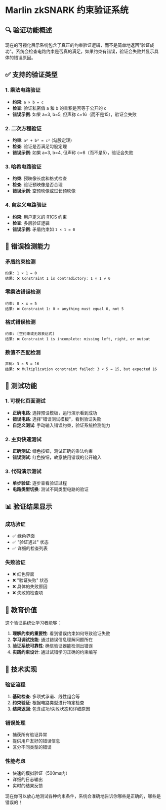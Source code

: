 # Marlin zkSNARK 约束验证系统

## 🔍 验证功能概述

现在的可视化展示系统包含了真正的约束验证逻辑，而不是简单地返回"验证成功"。系统会检查电路约束是否真的满足，如果约束有错误，验证会失败并显示具体的错误原因。

## ✅ 支持的验证类型

### 1. 乘法电路验证
- **约束**: `a × b = c`
- **检查**: 验证私密值 a 和 b 的乘积是否等于公开的 c
- **错误示例**: 如果 a=3, b=5, 但声称 c=16（而不是15），验证会失败

### 2. 二次方程验证  
- **约束**: `a² + b² = c²` (勾股定理)
- **检查**: 验证是否满足勾股定理
- **错误示例**: 如果 a=3, b=4, 但声称 c=6（而不是5），验证会失败

### 3. 哈希电路验证
- **约束**: 预映像长度和格式检查
- **检查**: 验证预映像是否合理
- **错误示例**: 空预映像或过长预映像

### 4. 自定义电路验证
- **约束**: 用户定义的 R1CS 约束
- **检查**: 多层验证逻辑
- **错误示例**: 矛盾约束如 `1 × 1 = 0`

## 🚨 错误检测能力

### 矛盾约束检测
```
约束: 1 × 1 = 0
结果: ❌ Constraint 1 is contradictory: 1 × 1 ≠ 0
```

### 零乘法错误检测
```
约束: 0 × x = 5
结果: ❌ Constraint 1: 0 × anything must equal 0, not 5
```

### 格式错误检测
```
约束: [空约束或无效表达式]
结果: ❌ Constraint 1 is incomplete: missing left, right, or output
```

### 数值不匹配检测
```
声称: 3 × 5 = 16
结果: ❌ Multiplication constraint failed: 3 × 5 = 15, but expected 16
```

## 🧪 测试功能

### 1. 可视化页面测试
- **正确电路**: 选择预设模板，运行演示看到成功
- **错误电路**: 选择"错误测试模板"，看到验证失败
- **自定义测试**: 手动输入错误约束，验证系统检测能力

### 2. 主页快速测试
- **正确测试**: 绿色按钮，测试正确的乘法约束
- **错误测试**: 红色按钮，故意使用错误的公开输入

### 3. 代码演示测试
- **单步验证**: 逐步查看验证过程
- **电路类型切换**: 测试不同类型电路的验证

## 📊 验证结果显示

### 成功验证
- ✅ 绿色界面
- ✅ "验证通过" 状态
- ✅ 详细的检查列表

### 失败验证  
- ❌ 红色界面
- ❌ "验证失败" 状态
- ❌ 具体的失败原因
- ❌ 失败的检查项

## 🎯 教育价值

这个验证系统让学习者能够：

1. **理解约束的重要性**: 看到错误约束如何导致验证失败
2. **学习调试技能**: 通过错误信息理解问题所在
3. **验证系统可靠性**: 确信验证器能检测出错误
4. **实践约束设计**: 通过试错学习正确的约束编写

## 🔧 技术实现

### 验证流程
1. **基础检查**: 多项式承诺、线性组合等
2. **约束验证**: 根据电路类型进行特定检查
3. **结果返回**: 包含成功/失败状态和详细原因

### 错误处理
- 捕获所有验证异常
- 提供用户友好的错误信息
- 区分不同类型的错误

### 性能考虑
- 快速的模拟验证（500ms内）
- 详细的日志输出
- 实时的结果反馈

现在你可以放心地测试各种约束条件，系统会准确地告诉你哪些是正确的，哪些是错误的！